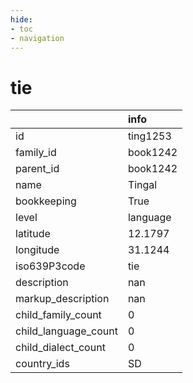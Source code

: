 ```yaml
---
hide:
- toc
- navigation
---
```

# tie
|                      | info     |
|:---------------------|:---------|
| id                   | ting1253 |
| family_id            | book1242 |
| parent_id            | book1242 |
| name                 | Tingal   |
| bookkeeping          | True     |
| level                | language |
| latitude             | 12.1797  |
| longitude            | 31.1244  |
| iso639P3code         | tie      |
| description          | nan      |
| markup_description   | nan      |
| child_family_count   | 0        |
| child_language_count | 0        |
| child_dialect_count  | 0        |
| country_ids          | SD       |